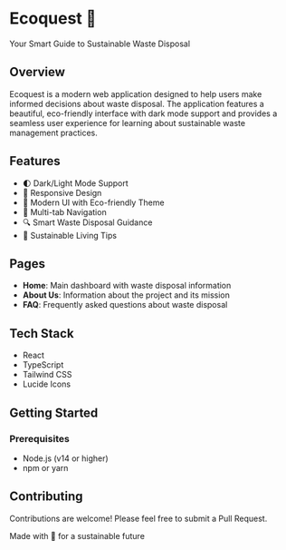 # Ecoquest 🌱

Your Smart Guide to Sustainable Waste Disposal

## Overview

Ecoquest is a modern web application designed to help users make informed decisions about waste disposal. The application features a beautiful, eco-friendly interface with dark mode support and provides a seamless user experience for learning about sustainable waste management practices.

## Features

- 🌓 Dark/Light Mode Support
- 📱 Responsive Design
- 🎨 Modern UI with Eco-friendly Theme
- 📄 Multi-tab Navigation
- 🔍 Smart Waste Disposal Guidance
- 💚 Sustainable Living Tips

## Pages

- **Home**: Main dashboard with waste disposal information
- **About Us**: Information about the project and its mission
- **FAQ**: Frequently asked questions about waste disposal

## Tech Stack

- React
- TypeScript
- Tailwind CSS
- Lucide Icons

## Getting Started

### Prerequisites

- Node.js (v14 or higher)
- npm or yarn

## Contributing

Contributions are welcome! Please feel free to submit a Pull Request.



Made with 💚 for a sustainable future
